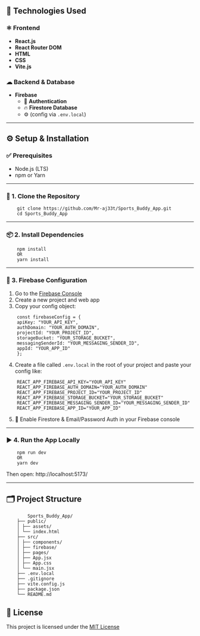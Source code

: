 ## 🚀 Technologies Used

### ⚛ Frontend
- **React.js**
- **React Router DOM**
- **HTML**
- **CSS**
- **Vite.js**

### ☁ Backend & Database
- **Firebase**
  - 🧾 **Authentication**
  - 🔥 **Firestore Database**
  - ⚙️ (config via `.env.local`)

---

## ⚙️ Setup & Installation

### ✅ Prerequisites

- Node.js (LTS)
- npm or Yarn

---

### 🧩 1. Clone the Repository

```
    git clone https://github.com/Mr-aj33t/Sports_Buddy_App.git
    cd Sports_Buddy_App
```


---

### 📦 2. Install Dependencies

```
    npm install
    OR
    yarn install
```


---

### 🔐 3. Firebase Configuration

1. Go to the [Firebase Console](https://console.firebase.google.com/)
2. Create a new project and web app
3. Copy your config object:

```
    const firebaseConfig = {
    apiKey: "YOUR_API_KEY",
    authDomain: "YOUR_AUTH_DOMAIN",
    projectId: "YOUR_PROJECT_ID",
    storageBucket: "YOUR_STORAGE_BUCKET",
    messagingSenderId: "YOUR_MESSAGING_SENDER_ID",
    appId: "YOUR_APP_ID"
    };
```


4. Create a file called `.env.local` in the root of your project and paste your config like:

```
    REACT_APP_FIREBASE_API_KEY="YOUR_API_KEY"
    REACT_APP_FIREBASE_AUTH_DOMAIN="YOUR_AUTH_DOMAIN"
    REACT_APP_FIREBASE_PROJECT_ID="YOUR_PROJECT_ID"
    REACT_APP_FIREBASE_STORAGE_BUCKET="YOUR_STORAGE_BUCKET"
    REACT_APP_FIREBASE_MESSAGING_SENDER_ID="YOUR_MESSAGING_SENDER_ID"
    REACT_APP_FIREBASE_APP_ID="YOUR_APP_ID"
```

5. 🧯 Enable Firestore & Email/Password Auth in your Firebase console

---

### ▶️ 4. Run the App Locally

```
    npm run dev
    OR
    yarn dev
```


Then open: http://localhost:5173/

---

## 🗂️ Project Structure

```
        Sports_Buddy_App/
    ├── public/
    │ ├── assets/
    │ └── index.html
    ├── src/
    │ ├── components/
    │ ├── firebase/
    │ ├── pages/
    │ ├── App.jsx
    │ ├── App.css
    │ └── main.jsx
    ├── .env.local
    ├── .gitignore
    ├── vite.config.js
    ├── package.json
    └── README.md
```

## 📄 License

This project is licensed under the [MIT License](https://opensource.org/licenses/MIT)


